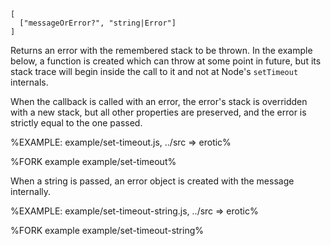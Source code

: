 
```### Callback => Error
[
  ["messageOrError?", "string|Error"]
]
```

Returns an error with the remembered stack to be thrown. In the example below, a function is created which can throw at some point in future, but its stack trace will begin inside the call to it and not at Node's `setTimeout` internals.

When the callback is called with an error, the error's stack is overridden with a new stack, but all other properties are preserved, and the error is strictly equal to the one passed.

%EXAMPLE: example/set-timeout.js, ../src => erotic%

%FORK example example/set-timeout%

When a string is passed, an error object is created with the message internally.

%EXAMPLE: example/set-timeout-string.js, ../src => erotic%

%FORK example example/set-timeout-string%
